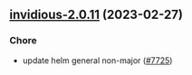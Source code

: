 

## [invidious-2.0.11](https://github.com/truecharts/charts/compare/invidious-2.0.10...invidious-2.0.11) (2023-02-27)

### Chore

- update helm general non-major ([#7725](https://github.com/truecharts/charts/issues/7725))
  
  